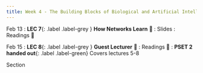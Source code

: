 ```yaml
---
title: Week 4 - The Building Blocks of Biological and Artificial Intelligence (Cont'd)
---
```


Feb 13
: **LEC 7**{: .label .label-grey } **How Networks Learn** 🎥
  : Slides
: Readings 📖

<!--
: *Deep Learning Book - Intro
: *Blog Post - Data Annotation
-->

Feb 15
: **LEC 8**{: .label .label-grey } **Guest Lecturer** 🎥
: Readings 📖
: **PSET 2 handed out**{: .label .label-green} Covers lectures 5-8

Section
